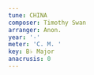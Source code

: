 ```yaml
---
tune: CHINA
composer: Timothy Swan
arranger: Anon.
year: '-'
meter: 'C. M. '
key: B♭ Major
anacrusis: 0
---
```

